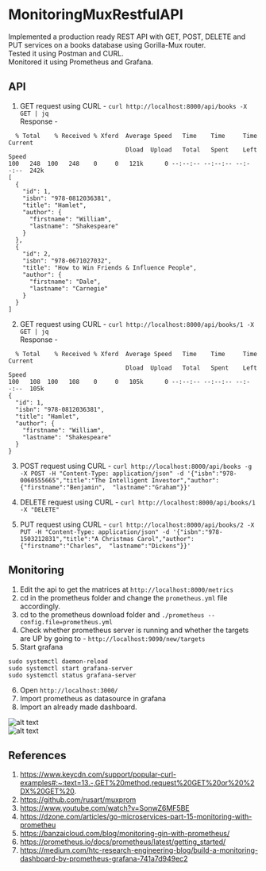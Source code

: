 # MonitoringMuxRestfulAPI

Implemented a production ready REST API with GET, POST, DELETE and PUT services on a books database using Gorilla-Mux router.  
Tested it using Postman and CURL.  
Monitored it using Prometheus and Grafana.  

## API

1. GET request using CURL - `curl http://localhost:8000/api/books -X GET | jq`  
Response -  
```
  % Total    % Received % Xferd  Average Speed   Time    Time     Time  Current
                                 Dload  Upload   Total   Spent    Left  Speed
100   248  100   248    0     0   121k      0 --:--:-- --:--:-- --:--:--  242k
[
  {
    "id": 1,
    "isbn": "978-0812036381",
    "title": "Hamlet",
    "author": {
      "firstname": "William",
      "lastname": "Shakespeare"
    }
  },
  {
    "id": 2,
    "isbn": "978-0671027032",
    "title": "How to Win Friends & Influence People",
    "author": {
      "firstname": "Dale",
      "lastname": "Carnegie"
    }
  }
]
```

2. GET request using CURL - `curl http://localhost:8000/api/books/1 -X GET | jq`  
Response -  
```
  % Total    % Received % Xferd  Average Speed   Time    Time     Time  Current
                                 Dload  Upload   Total   Spent    Left  Speed
100   108  100   108    0     0   105k      0 --:--:-- --:--:-- --:--:--  105k
{
  "id": 1,
  "isbn": "978-0812036381",
  "title": "Hamlet",
  "author": {
    "firstname": "William",
    "lastname": "Shakespeare"
  }
}
```

3. POST request using CURL - `curl http://localhost:8000/api/books -g -X POST -H "Content-Type: application/json" -d '{"isbn":"978-0060555665","title":"The Intelligent Investor","author":{"firstname":"Benjamin",  "lastname":"Graham"}}'`  

4. DELETE request using CURL - `curl http://localhost:8000/api/books/1 -X "DELETE"`  

5. PUT request using CURL - `curl http://localhost:8000/api/books/2 -X PUT -H "Content-Type: application/json" -d '{"isbn":"978-1503212831","title":"A Christmas Carol","author":{"firstname":"Charles",  "lastname":"Dickens"}}'`  

## Monitoring

1. Edit the api to get the matrices at `http://localhost:8000/metrics`
2. cd in the prometheus folder and change the `prometheus.yml` file accordingly.
3. cd to the prometheus download folder and `./prometheus --config.file=prometheus.yml` 
4. Check whether prometheus server is running and whether the targets are UP by going to - `http://localhost:9090/new/targets`
5. Start grafana 
```
sudo systemctl daemon-reload
sudo systemctl start grafana-server
sudo systemctl status grafana-server
```
6. Open `http://localhost:3000/`
7. Import prometheus as datasource in grafana
8. Import an already made dashboard.

![alt text](https://github.com/jack17529/MonitoringMuxRestfulAPI/blob/master/grafana/graph1.png)  
![alt text](https://github.com/jack17529/MonitoringMuxRestfulAPI/blob/master/grafana/graph2.png)

## References

1. https://www.keycdn.com/support/popular-curl-examples#:~:text=13.-,GET%20method,request%20GET%20or%20%2DX%20GET%20.
2. https://github.com/rusart/muxprom
3. https://www.youtube.com/watch?v=SonwZ6MF5BE
4. https://dzone.com/articles/go-microservices-part-15-monitoring-with-prometheu
5. https://banzaicloud.com/blog/monitoring-gin-with-prometheus/
6. https://prometheus.io/docs/prometheus/latest/getting_started/
7. https://medium.com/htc-research-engineering-blog/build-a-monitoring-dashboard-by-prometheus-grafana-741a7d949ec2
